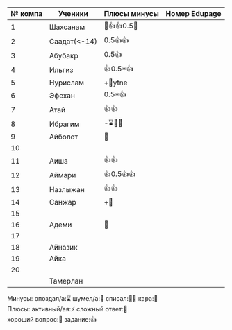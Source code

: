 | № компа | Ученики      | Плюсы минусы | Номер Edupage |
| ------- | ------------ | ------------ | ------------- |
| 1       | Шахсанам     | 🏅👍👍0.5🏅  |               |
| 2       | Саадат(<-14) | 0.5👍👍      |               |
| 3       | Абубакр      | 0.5👍        |               |
| 4       | Ильгиз       | 👍0.5*👍     |               |
| 5       | Нурислам     | +🏅ytne      |               |
| 6       | Эфехан       | 0.5*👍       |               |
| 7       | Атай         | 👍👍         |               |
| 8       | Ибрагим      | -⌛👺👺       |               |
| 9       | Айболот      | 🏅           |               |
| 10      |              |              |               |
| 11      | Аиша         | 👍👍         |               |
| 12      | Аймари       | 👍0.5👍👍    |               |
| 13      | Назлыжан     | 👍👍         |               |
| 14      | Санжар       | +🏅          |               |
| 15      |              |              |               |
| 16      | Адеми        | 👺           |               |
| 17      |              |              |               |
| 18      | Айназик      |              |               |
| 19      | Айка         |              |               |
| 20      |              |              |               |
|         | Тамерлан     |              |               |

Минусы:
опоздал/а:⌛ шумел/а:📢 
списал:😶‍🌫️ кара:👺  
Плюсы:
активный/ая:⚡ сложный ответ:🏅  
хороший вопрос:🤌  задание:👍